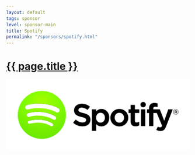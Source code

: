 ```yaml
---
layout: default
tags: sponsor
level: sponsor-main
title: Spotify
permalink: "/sponsors/spotify.html"
---
```


<h1 class="sponsor">
  <a href="{{page.permalink}}">{{ page.title }}</a>
</h1>

<img src="/sponsors/images/spotify.jpg" class="sponsor-main" />
